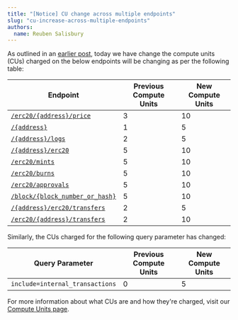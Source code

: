 ```yaml
---
title: "[Notice] CU change across multiple endpoints"
slug: "cu-increase-across-multiple-endpoints"
authors:
  name: Reuben Salisbury
---
```


As outlined in an [earlier post](/changelog/planned-cu-increase-across-multiple-endpoints), today we have change the compute units (CUs) charged on the below endpoints will be changing as per the following table:

| Endpoint                                                                                | Previous Compute Units | New Compute Units |
| --------------------------------------------------------------------------------------- | ---------------------- | ----------------- |
| [`/erc20/{address}/price`](/web3-data-api/evm/reference/get-token-price)                | 3                      | 10                |
| [`/{address}`](/web3-data-api/evm/reference/get-wallet-transactions)                    | 1                      | 5                 |
| [`/{address}/logs`](/web3-data-api/evm/reference/get-contract-logs)                     | 2                      | 5                 |
| [`/{address}/erc20`](/web3-data-api/evm/reference/get-wallet-token-balances)            | 5                      | 10                |
| [`/erc20/mints`](/web3-data-api/evm/reference/get-erc20-mints)                          | 5                      | 10                |
| [`/erc20/burns`](/web3-data-api/evm/reference/get-erc20-burns)                          | 5                      | 10                |
| [`/erc20/approvals`](/web3-data-api/evm/reference/get-erc20-approvals)                  | 5                      | 10                |
| [`/block/{block_number_or_hash}`](/web3-data-api/evm/reference/get-block)               | 5                      | 10                |
| [`/{address}/erc20/transfers`](/web3-data-api/evm/reference/get-wallet-token-transfers) | 2                      | 5                 |
| [`/erc20/{address}/transfers`](/web3-data-api/evm/reference/get-token-transfers)        | 2                      | 10                |

Similarly, the CUs charged for the following query parameter has changed:

| Query Parameter                 | Previous Compute Units | New Compute Units |
| ------------------------------- | ---------------------- | ----------------- |
| `include=internal_transactions` | 0                      | 5                 |

For more information about what CUs are and how they're charged, visit our [Compute Units page](/web3-data-api/evm/reference/compute-units-cu).

